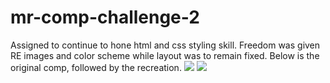 # mr-comp-challenge-2
Assigned to continue to hone html and css styling skill.  Freedom was given RE images and color scheme while layout was to remain fixed.  Below is the original comp, followed by the recreation.
<img src="file:///Users/marikaross/Mod1/mr-comp-challenge-2/images/Screen%20Shot%202018-04-05%20at%202.54.39%20PM.png">
<img src="file:///Users/marikaross/Mod1/mr-comp-challenge-2/images/Screen%20Shot%202018-04-10%20at%206.25.34%20AM.png">
